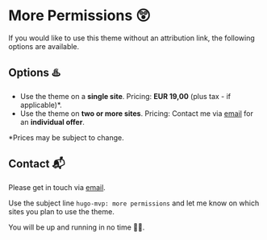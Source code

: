 # More Permissions 😲

If you would like to use this theme without an attribution link, the following options are available.

## Options ♨️

- Use the theme on a **single site**. Pricing: **EUR 19,00** (plus tax - if applicable)\*.
- Use the theme on **two or more sites**. Pricing: Contact me via [email](jan@janraasch.com) for an **individual offer**.

\*Prices may be subject to change.

## Contact 📬️

Please get in touch via [email](jan@janraasch.com).

Use the subject line `hugo-mvp: more permissions` and let me know on which sites you plan to use the theme.

You will be up and running in no time 🚀😎.
